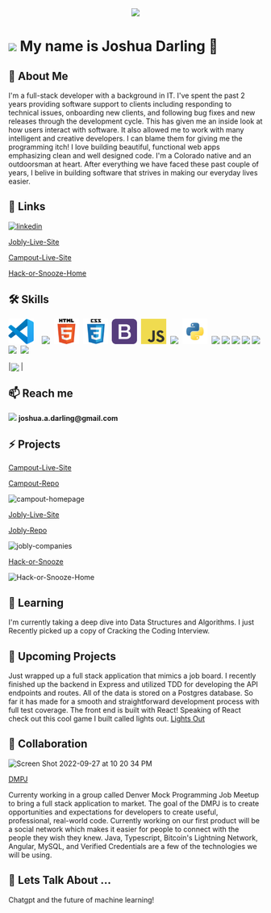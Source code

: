 <div id="header" align="center">
  <img src="https://media.giphy.com/media/KzJkzjggfGN5Py6nkT/giphy.gif" width="100"/>
 </div>

# <img src="https://media.giphy.com/media/WSBeyxvC1jH496xQGA/giphy.gif" width="100"/> My name is Joshua Darling 👋


## 🚀 About Me
I'm a full-stack developer with a background in IT. I've spent the past 2 years providing software support to clients including responding to technical issues, onboarding new clients, and following bug fixes and new releases through the development cycle. This has given me an inside look at how users interact with software. It also allowed me to work with many intelligent and creative developers. I can blame them for giving me the programming itch! I love building beautiful, functional web apps emphasizing clean and well designed code. I'm a Colorado native and an outdoorsman at heart. After everything we have faced these past couple of years, I belive in building software that strives in making our everyday lives easier.
## 🔗 Links

[![linkedin](https://img.shields.io/badge/linkedin-0A66C2?style=for-the-badge&logo=linkedin&logoColor=white)](https://www.linkedin.com/in/josh-darling-dev/)

[Jobly-Live-Site](http://joshdev-jobly.surge.sh/)

[Campout-Live-Site](https://campout-webapp.herokuapp.com/)

[Hack-or-Snooze-Home](https://user-images.githubusercontent.com/28359915/206889477-8b8b3477-1b9d-40e0-a1ec-d2f36859fd22.png)





## 🛠 Skills

<div>
  <img width=50px src="https://raw.githubusercontent.com/github/explore/80688e429a7d4ef2fca1e82350fe8e3517d3494d/topics/visual-studio-code/visual-studio-code.png">&nbsp;&nbsp;&nbsp;
  <img width=50px src="https://upload.wikimedia.org/wikipedia/commons/thumb/1/1d/PyCharm_Icon.svg/512px-PyCharm_Icon.svg.png">&nbsp;
  <img width=50px src="https://raw.githubusercontent.com/github/explore/80688e429a7d4ef2fca1e82350fe8e3517d3494d/topics/html/html.png">&nbsp;
  <img width=50px src="https://raw.githubusercontent.com/github/explore/80688e429a7d4ef2fca1e82350fe8e3517d3494d/topics/css/css.png">&nbsp;
  <img width=50px src="https://raw.githubusercontent.com/github/explore/80688e429a7d4ef2fca1e82350fe8e3517d3494d/topics/bootstrap/bootstrap.png">&nbsp;
  <img width=50px src="https://raw.githubusercontent.com/github/explore/80688e429a7d4ef2fca1e82350fe8e3517d3494d/topics/javascript/javascript.png">&nbsp;
  <img width=50px src="https://seeklogo.com/images/N/nodejs-logo-FBE122E377-seeklogo.com.png">&nbsp;
  <img width=50px src="https://raw.githubusercontent.com/github/explore/80688e429a7d4ef2fca1e82350fe8e3517d3494d/topics/python/python.png">&nbsp;
  <img width=50px src="https://skills.thijs.gg/icons?i=git&theme=dark">
  <img width=50px src="https://skills.thijs.gg/icons?i=jquery&theme=dark">
  <img width=50px src="https://skills.thijs.gg/icons?i=react&theme=dark">
  <img width=50px src="https://skills.thijs.gg/icons?i=ts&theme=dark">
  <img width=50px src="https://skills.thijs.gg/icons?i=postgres&theme=dark">
  <img width=50px src="https://upload.wikimedia.org/wikipedia/commons/thumb/5/5f/Windows_logo_-_2012.svg/2048px-Windows_logo_-_2012.svg.png">&nbsp;
  <img width=50px src="https://cdn-icons-png.flaticon.com/512/518/518713.png">&nbsp;


  
  |<a href="https://github.com/anuraghazra/github-readme-stats"><img align="center" src="https://github-readme-stats.vercel.app/api/top-langs/?username=jdarling96&theme=github_dark&layout=compact&hide_border=true" /></a> |
</div>
 
 
 
 
 
 ## 📫 Reach me 
 <div id="header" align="start">
   <img src="https://media.giphy.com/media/S73Tp2ChbyC7dI0w6R/giphy.gif" width="100"/>
  <b>joshua.a.darling@gmail.com</b>
   </div>
 
 ## :zap: Projects
 
 [Campout-Live-Site](https://campout-webapp.herokuapp.com/)
 
 [Campout-Repo](https://github.com/jdarling96/Campout-capstone-1)
 
 ![campout-homepage](https://user-images.githubusercontent.com/28359915/187589988-d3b5169b-2eb7-42a4-88b4-2f1404487161.png)
 
  [Jobly-Live-Site](http://joshdev-jobly.surge.sh/)
  
  [Jobly-Repo](https://github.com/jdarling96/Jobly-v2)
 
 ![jobly-companies](https://user-images.githubusercontent.com/28359915/206633302-abe7bac3-824b-4f59-958a-7e3c5e9a4728.png)

  [Hack-or-Snooze](https://github.com/jdarling96/Hack-or-Snooze)
 
 ![Hack-or-Snooze-Home](https://user-images.githubusercontent.com/28359915/206889477-8b8b3477-1b9d-40e0-a1ec-d2f36859fd22.png)
 

   
 ## 🌱 Learning
 
 I'm currently taking a deep dive into Data Structures and Algorithms. I just Recently picked up a copy of Cracking the Coding Interview.  

## 🔭 Upcoming Projects

 Just wrapped up a full stack application that mimics a job board. I recently finished up the backend in Express and utilized TDD for developing the API endpoints and routes. All of the data is stored on a Postgres database. So far it has made for a smooth and straightforward development process with full test coverage. The front end is built with React! Speaking of React check out this cool game I built called lights out.
 [Lights Out](https://github.com/jdarling96/Lights-Out)
 
## 👯 Collaboration

  <img width="432" alt="Screen Shot 2022-09-27 at 10 20 34 PM" src="https://user-images.githubusercontent.com/28359915/192686888-f7566047-7048-4408-a292-10f38c1c5ccd.png">
  
  [DMPJ](https://www.meetup.com/denver-mock-programming-job-meetup/)
  
  Currenty working in a group called Denver Mock Programming Job Meetup to bring a full stack application to market. The goal of the DMPJ is to create opportunities and expectations for developers to create useful, professional, real-world code. Currently working on our first product will be a social network which makes it easier for people to connect with the people they wish they knew. Java, Typescript, Bitcoin's Lightning Network, Angular, MySQL, and Verified Credentials are a few of the technologies we will be using.
  
## 💬 Lets Talk About ...
Chatgpt and the future of machine learning!  
 


<!--
**jdarling96/jdarling96** is a ✨ _special_ ✨ repository because its `README.md` (this file) appears on your GitHub profile.

Here are some ideas to get you started:

- 🔭 I’m currently working on ...
- 🌱 I’m currently learning ...
- 👯 I’m looking to collaborate on ...
- 🤔 I’m looking for help with ...
- 💬 Ask me about ...
- 📫 How to reach me: ...
- 😄 Pronouns: ...
- ⚡ Fun fact: ...
-->
